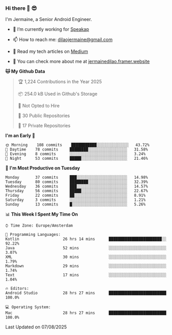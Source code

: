 ### Hi there 👋 😎
I'm Jermaine, a Senior Android Engineer.

- 🔭 I’m currently working for [Speakap](https://www.speakap.com/)

- 📫 How to reach me: dilaojermaine@gmail.com

- 📖 Read my tech articles on [Medium](https://jermainedilao.medium.com/)

- 👀 You can check more about me at [jermainedilao.framer.website](https://jermainedilao.framer.website)

<!--
**jermainedilao/jermainedilao** is a ✨ _special_ ✨ repository because its `README.md` (this file) appears on your GitHub profile.

Here are some ideas to get you started:

- 🔭 I’m currently working on ...
- 🌱 I’m currently learning ...
- 👯 I’m looking to collaborate on ...
- 🤔 I’m looking for help with ...
- 💬 Ask me about ...
- 📫 How to reach me: ...
- 😄 Pronouns: ...
- ⚡ Fun fact: ...
-->

<!--START_SECTION:waka-->
**🐱 My Github Data** 

> 🏆 1,224 Contributions in the Year 2025
 > 
> 📦 254.0 kB Used in Github's Storage 
 > 
> 🚫 Not Opted to Hire
 > 
> 📜 30 Public Repositories 
 > 
> 🔑 17 Private Repositories  
 > 
**I'm an Early 🐤** 

```text
🌞 Morning    108 commits    ███████████░░░░░░░░░░░░░░   43.72% 
🌆 Daytime    78 commits     ████████░░░░░░░░░░░░░░░░░   31.58% 
🌃 Evening    8 commits      ░░░░░░░░░░░░░░░░░░░░░░░░░   3.24% 
🌙 Night      53 commits     █████░░░░░░░░░░░░░░░░░░░░   21.46%

```
📅 **I'm Most Productive on Tuesday** 

```text
Monday       37 commits     ███░░░░░░░░░░░░░░░░░░░░░░   14.98% 
Tuesday      80 commits     ████████░░░░░░░░░░░░░░░░░   32.39% 
Wednesday    36 commits     ███░░░░░░░░░░░░░░░░░░░░░░   14.57% 
Thursday     56 commits     █████░░░░░░░░░░░░░░░░░░░░   22.67% 
Friday       22 commits     ██░░░░░░░░░░░░░░░░░░░░░░░   8.91% 
Saturday     3 commits      ░░░░░░░░░░░░░░░░░░░░░░░░░   1.21% 
Sunday       13 commits     █░░░░░░░░░░░░░░░░░░░░░░░░   5.26%

```


📊 **This Week I Spent My Time On** 

```text
⌚︎ Time Zone: Europe/Amsterdam

💬 Programming Languages: 
Kotlin                   26 hrs 14 mins      ███████████████████████░░   92.22% 
Java                     52 mins             ░░░░░░░░░░░░░░░░░░░░░░░░░   3.07% 
XML                      30 mins             ░░░░░░░░░░░░░░░░░░░░░░░░░   1.79% 
Markdown                 29 mins             ░░░░░░░░░░░░░░░░░░░░░░░░░   1.74% 
Text                     17 mins             ░░░░░░░░░░░░░░░░░░░░░░░░░   1.04%

🔥 Editors: 
Android Studio           28 hrs 27 mins      █████████████████████████   100.0%

💻 Operating System: 
Mac                      28 hrs 27 mins      █████████████████████████   100.0%

```


 Last Updated on 07/08/2025
<!--END_SECTION:waka-->
